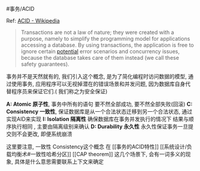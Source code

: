 #事务/ACID 

Ref: [ACID - Wikipedia](https://en.wikipedia.org/wiki/ACID)

>Transactions are not a law of nature; they were created with a purpose, namely to simplify the programming model for applications accessing a database. By using transactions, the application is free to ignore certain [potential](https://www.zhihu.com/search?q=potential&search_source=Entity&hybrid_search_source=Entity&hybrid_search_extra=%7B%22sourceType%22%3A%22answer%22%2C%22sourceId%22%3A362597203%7D) error scenarios and concurrency issues, because the database takes care of them instead (we call these safety guarantees).

事务并不是天然就有的, 我们引入这个概念, 是为了简化编程时访问数据的模型, 通过使用事务, 应用程序可以无视掉潜在的错误场景和并发问题, 因为数据库自身代替程序员来保证它们.( 我们称之为安全保证)

**A: Atomic 原子性**, 事务中所有的语句 要不然全部成功, 要不然全部失败(回滚)
**C: Consistency 一致性**,  保证数据库是从一个合法状态迁移到另一个合法状态, 通过实现AID来实现
**I: Isolation 隔离性** 确保数据库在事务并发执行的情况下 结果与顺序执行相同 , 主要由隔离级别来确认
**D: Durability 永久性**  永久性保证事务一旦提交则不会更改, 即便系统崩溃

这里要注意, 一致性 Consistency这个概念 在
[[事务的ACID特性]]
[[系统设计/负载均衡术#一致性哈希分区]]
[[CAP theorem]] 
这几个场景下, 会有一词多义的现象, 具体是什么意思需要联系上下文来确定